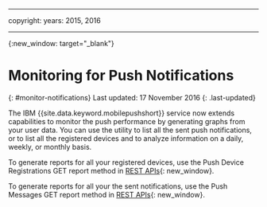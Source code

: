 
---

copyright:
years: 2015, 2016

---

{:new_window: target="_blank"}
# Monitoring for Push Notifications 
{: #monitor-notifications}
Last updated: 17 November 2016
{: .last-updated}


The IBM {{site.data.keyword.mobilepushshort}} service now extends capabilities to monitor the push performance by generating graphs from your user data. You can use the utility to list all the sent push notifications, or to list all the registered devices and to analyze information on a daily, weekly, or monthly basis.

To generate reports for all your registered devices, use the Push Device Registrations GET report method in [REST APIs](https://mobile.{DomainName}/imfpush/){: new_window}.

To generate reports for all your the sent notifications, use the Push Messages GET report method in [REST APIs](https://mobile.{DomainName}/imfpush/){: new_window}.



 